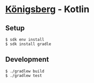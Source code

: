 # [Königsberg](https://github.com/bergren2/konigsberg) - Kotlin

## Setup

```shell
$ sdk env install
$ sdk install gradle
```

## Development

```shell
$ ./gradlew build
$ ./gradlew test
```